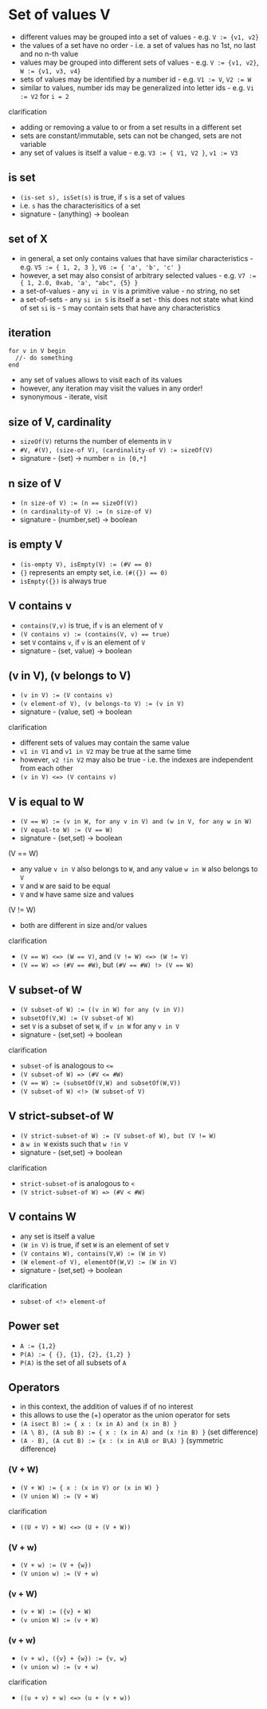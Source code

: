 
<!-- ======================================================================= -->
# Set of values V

* different values may be grouped into a set of values -
  e.g. `V := {v1, v2}`
* the values of a set have no order -
  i.e. a set of values has no 1st, no last and no n-th value
* values may be grouped into different sets of values -
  e.g. `V := {v1, v2}`, `W := {v1, v3, v4}`
* sets of values may be identified by a number id -
  e.g. `V1 := V`, `V2 := W`
* similar to values, number ids may be generalized into letter ids -
  e.g. `Vi := V2` for `i = 2`

clarification

* adding or removing a value to or from a set results in a different set
* sets are constant/immutable, sets can not be changed, sets are not variable
* any set of values is itself a value - e.g. `V3 := { V1, V2 }`, `v1 := V3`

<!-- ======================================================================= -->
## is set

* `(is-set s), isSet(s)` is true, if `s` is a set of values
* i.e. `s` has the characterisitics of a set
* signature - (anything) -> boolean

<!-- ======================================================================= -->
## set of X

* in general, a set only contains values that have similar characteristics -
  e.g. `V5 := { 1, 2, 3 }`, `V6 := { 'a', 'b', 'c' }`
* however, a set may also consist of arbitrary selected values -
  e.g. `V7 := { 1, 2.0, 0xab, 'a', "abc", {5} }`
* a set-of-values - any `vi in V` is a primitive value - no string, no set
* a set-of-sets - any `si in S` is itself a set - this does not state what
  kind of set `si` is - `S` may contain sets that have any characteristics

<!-- ======================================================================= -->
## iteration

```
for v in V begin
  //- do something
end
```

* any set of values allows to visit each of its values
* however, any iteration may visit the values in any order!
* synonymous - iterate, visit

<!-- ======================================================================= -->
## size of V, cardinality

* `sizeOf(V)` returns the number of elements in `V`
* `#V, #(V), (size-of V), (cardinality-of V) := sizeOf(V)`
* signature - (set) -> number `n in [0,*]`

<!-- ======================================================================= -->
## n size of V

* `(n size-of V) := (n == sizeOf(V))`
* `(n cardinality-of V) := (n size-of V)`
* signature - (number,set) -> boolean

<!-- ======================================================================= -->
## is empty V

* `(is-empty V), isEmpty(V) := (#V == 0)`
* `{}` represents an empty set, i.e. `(#({}) == 0)`
* `isEmpty({})` is always true

<!-- ======================================================================= -->
## V contains v

* `contains(V,v)` is true, if `v` is an element of `V`
* `(V contains v) := (contains(V, v) == true)`
* set `V` contains `v`, if `v` is an element of `V`
* signature - (set, value) -> boolean

<!-- ======================================================================= -->
## (v in V), (v belongs to V)

* `(v in V) := (V contains v)`
* `(v element-of V), (v belongs-to V) := (v in V)`
* signature - (value, set) -> boolean

clarification

* different sets of values may contain the same value
* `v1 in V1` and `v1 in V2` may be true at the same time
* however, `v2 !in V2` may also be true -
  i.e. the indexes are independent from each other
* `(v in V) <=> (V contains v)`

<!-- ======================================================================= -->
## V is equal to W

* `(V == W) := (v in W, for any v in V) and (w in V, for any w in W)`
* `(V equal-to W) := (V == W)`
* signature - (set,set) -> boolean

(V == W)

* any value `v in V` also belongs to `W`, and
  any value `w in W` also belongs to `V`
* `V` and `W` are said to be equal
* `V` and `W` have same size and values

(V != W)

* both are different in size and/or values

clarification

* `(V == W) <=> (W == V)`, and `(V != W) <=> (W != V)`
* `(V == W) => (#V == #W)`, but `(#V == #W) !> (V == W)`

<!-- ======================================================================= -->
## V subset-of W

* `(V subset-of W) := ((v in W) for any (v in V))`
* `subsetOf(V,W) := (V subset-of W)`
* set `V` is a subset of set `W`, if `v in W` for any `v in V`
* signature - (set,set) -> boolean

clarification

* `subset-of` is analogous to `<=`
* `(V subset-of W) => (#V <= #W)`
* `(V == W) := (subsetOf(V,W) and subsetOf(W,V))`
* `(V subset-of W) <!> (W subset-of V)`

<!-- ======================================================================= -->
## V strict-subset-of W

* `(V strict-subset-of W) := (V subset-of W), but (V != W)`
* a `w in W` exists such that `w !in V`
* signature - (set,set) -> boolean

clarification

* `strict-subset-of` is analogous to `<`
* `(V strict-subset-of W) => (#V < #W)`

<!-- ======================================================================= -->
## V contains W

* any set is itself a value
* `(W in V)` is true, if set `W` is an element of set `V`
* `(V contains W), contains(V,W) := (W in V)`
* `(W element-of V), elementOf(W,V) := (W in V)`
* signature - (set,set) -> boolean

clarification

* `subset-of <!> element-of`

<!-- ======================================================================= -->
## Power set

* `A := {1,2}`
* `P(A) := { {}, {1}, {2}, {1,2} }`
* `P(A)` is the set of all subsets of `A`

<!-- ======================================================================= -->
## Operators

* in this context, the addition of values if of no interest
* this allows to use the (+) operator as the union operator for sets
* `(A isect B) := { x : (x in A) and (x in B) }`
* `(A \ B), (A sub B) := { x : (x in A) and (x !in B) }` (set difference)
* `(A - B), (A cut B) := {x : (x in A\B or B\A) }` (symmetric difference)

### (V + W)

* `(V + W) := { x : (x in V) or (x in W) }`
* `(V union W) := (V + W)`

clarification

* `((U + V) + W) <=> (U + (V + W))`

### (V + w)

* `(V + w) := (V + {w})`
* `(V union w) := (V + w)`

### (v + W)

* `(v + W) := ({v} + W)`
* `(v union W) := (v + W)`

### (v + w)

* `(v + w), ({v} + {w}) := {v, w}`
* `(v union w) := (v + w)`

clarification

* `((u + v) + w) <=> (u + (v + w))`
